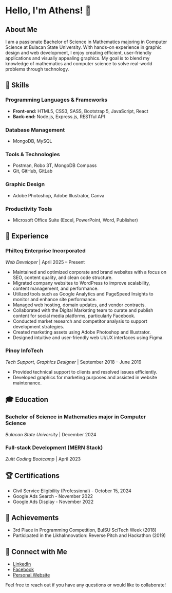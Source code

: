 # Hello, I'm Athens! 👋

## About Me

I am a passionate Bachelor of Science in Mathematics majoring in Computer Science at Bulacan State University. With hands-on experience in graphic design and web development, I enjoy creating efficient, user-friendly applications and visually appealing graphics. My goal is to blend my knowledge of mathematics and computer science to solve real-world problems through technology.

## 🚀 Skills

### Programming Languages & Frameworks
- **Front-end:** HTML5, CSS3, SASS, Bootstrap 5, JavaScript, React
- **Back-end:** Node.js, Express.js, RESTful API

### Database Management
- MongoDB, MySQL

### Tools & Technologies
- Postman, Robo 3T, MongoDB Compass
- Git, GitHub, GitLab

### Graphic Design
- Adobe Photoshop, Adobe Illustrator, Canva

### Productivity Tools
- Microsoft Office Suite (Excel, PowerPoint, Word, Publisher)

## 💼 Experience

### Philteq Enterprise Incorporated
*Web Developer* | April 2025 – Present
- Maintained and optimized corporate and brand websites with a focus on SEO, content quality, and clean code structure.
- Migrated company websites to WordPress to improve scalability, content management, and performance.
- Utilized tools such as Google Analytics and PageSpeed Insights to monitor and enhance site performance.
- Managed web hosting, domain updates, and vendor contracts.
- Collaborated with the Digital Marketing team to curate and publish content for social media platforms, particularly Facebook.
- Conducted market research and competitor analysis to support development strategies.
- Created marketing assets using Adobe Photoshop and Illustrator.
- Designed intuitive and user-friendly web UI/UX interfaces using Figma.

### Pinoy InfoTech
*Tech Support, Graphics Designer* | September 2018 – June 2019
- Provided technical support to clients and resolved issues efficiently.
- Developed graphics for marketing purposes and assisted in website maintenance.

## 🎓 Education

### Bachelor of Science in Mathematics major in Computer Science
*Bulacan State University* | December 2024

### Full-stack Development (MERN Stack)
*Zuitt Coding Bootcamp* | April 2023

## 🏆 Certifications
- Civil Service Eligibility (Professional) - October 15, 2024
- Google Ads Search - November 2022
- Google Ads Display - November 2022

## 🌟 Achievements
- 3rd Place in Programming Competition, BulSU SciTech Week (2018)
- Participated in the LikhaInnovation: Reverse Pitch and Hackathon (2019)

## 🤝 Connect with Me
- [LinkedIn](https://www.linkedin.com/in/gonzalez-lourdnathaniel/)
- [Facebook](https://www.facebook.com/lng.techservices/)
- [Personal Website](https://lng-webportfolio.vercel.app/)

Feel free to reach out if you have any questions or would like to collaborate!
